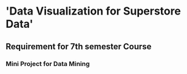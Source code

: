 # 'Data Visualization for Superstore Data'
## Requirement for 7th semester Course
### Mini Project for Data Mining
